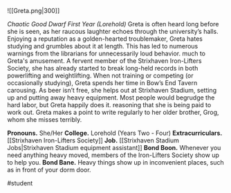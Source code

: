 ![[Greta.png|300]]

*Chaotic Good Dwarf First Year (Lorehold)*
Greta is often heard long before she is seen, as her raucous laughter echoes through the university’s halls. Enjoying a reputation as a golden-hearted troublemaker, Greta hates studying and grumbles about it at length. This has led to numerous warnings from the librarians for unnecessarily loud behavior. much to Greta's amusement. 
A fervent member of the Strixhaven Iron-Lifters Society, she has already started to break long-held records in both powerlifting and weightlifting. When not training or competing (or occasionally studying), Greta spends her time in Bow’s End Tavern carousing. As beer isn’t free, she helps out at Strixhaven Stadium, setting up and putting away heavy equipment. Most people would begrudge the hard labor, but Greta happily does it. reasoning that she is being paid to work out. 
Greta makes a point to write regularly to her older brother, Grog, whom she misses terribly.

**Pronouns.** She/Her
**College.** Lorehold (Years Two - Four)
**Extracurriculars.** [[Strixhaven Iron-Lifters Society]]
**Job.** [[Strixhaven Stadium Jobs|Strixhaven Stadium equipment assistant]]
**Bond Boon.** Whenever you need anything heavy moved, members of the Iron-Lifters Society show up to help you. 
**Bond Bane.** Heavy things show up in inconvenient places, such as in front of your dorm door.

#student